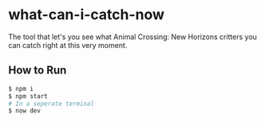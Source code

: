 # what-can-i-catch-now

The tool that let's you see what Animal Crossing: New Horizons critters you can catch right at this very moment.

## How to Run

```zsh
$ npm i
$ npm start
# In a seperate terminal
$ now dev
```
